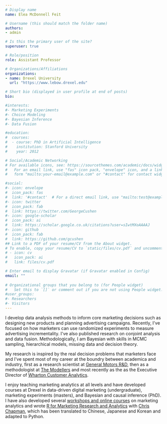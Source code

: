 ```yaml
---
# Display name
name: Elea McDonnell Feit

# Username (this should match the folder name)
authors:
- admin

# Is this the primary user of the site?
superuser: true

# Role/position
role: Assistant Professor

# Organizations/Affiliations
organizations:
- name: Drexel University
  url: "https://www.lebow.drexel.edu"

# Short bio (displayed in user profile at end of posts)
bio: 

#interests:
#- Marketing Experiments
#- Choice Modeling
#- Bayesian Inference
#- Data Fusion

#education:
#  courses:
#  - course: PhD in Artificial Intelligence
#    institution: Stanford University
#    year: 2012

# Social/Academic Networking
# For available icons, see: https://sourcethemes.com/academic/docs/widgets/#icons
#   For an email link, use "fas" icon pack, "envelope" icon, and a link in the
#   form "mailto:your-email@example.com" or "#contact" for contact widget.

#social:
#- icon: envelope
#  icon_pack: fas
#  link: '#contact'  # For a direct email link, use "mailto:test@example.org".
#- icon: twitter
#  icon_pack: fab
#  link: https://twitter.com/GeorgeCushen
#- icon: google-scholar
#  icon_pack: ai
#  link: https://scholar.google.co.uk/citations?user=sIwtMXoAAAAJ
#- icon: github
#  icon_pack: fab
#  link: https://github.com/gcushen
## Link to a PDF of your resume/CV from the About widget.
# To enable, copy your resume/CV to `static/files/cv.pdf` and uncomment the lines below.  
# - icon: cv
#   icon_pack: ai
#   link: files/cv.pdf

# Enter email to display Gravatar (if Gravatar enabled in Config)
email: ""
  
# Organizational groups that you belong to (for People widget)
#   Set this to `[]` or comment out if you are not using People widget.  
#user_groups:
#- Researchers
#- Visitors
---
```


I develop data analysis methods to inform core marketing decisions such as designing new products and planning advertising campaigns. Recently, I've focused on how marketers can use randomized experiments to measure advertising incrementality. I've also published research on conjoint analysis and data fusion. Methodologically, I am Bayesian with skills in MCMC sampling, hierarchical models, missing data and decision theory.  

My research is inspired by the real decision problems that marketers face and I've spent most of my career at the boundry between academica and industry, first as a research scientist at [General Motors R&D](https://en.wikipedia.org/wiki/General_Motors#Research_and_development), then as a methodologist at [The Modellers](https://www.hallandpartners.com/the-modellers) and most recently as the as the Executive Director of [Wharton Customer Analytics](https://wcai.wharton.upenn.edu). 

I enjoy teaching marketing analytics at all levels and have developed courses at Drexel in data-driven digital marketing (undergraduate), marketing experiments (masters), and Bayesian and causal inference (PhD). I have also developed several [workshops and online courses](/teaching) on marketing analytics and wrote [R for Marketing Research and Analytics](http://r-marketing.r-forge.r-project.org/) with [Chris Chapman](https://research.google/people/ChrisChapman/), which has been translated to Chinese, Japanese and Korean and adapted to Python. 
